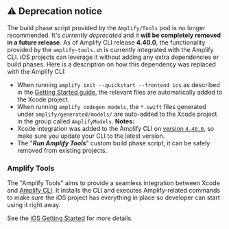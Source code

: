 ## ⚠️ Deprecation notice
The build phase script provided by the `Amplify/Tools` pod is no longer recommended. It's *currently deprecated* and it **will be completely removed in a future release**.
As of Amplify CLI release **4.40.0**, the functionality provided by the `amplify-tools.sh` is currently integrated with the Amplify CLI. iOS projects can leverage it without adding any extra dependencies or build phases. Here is a description on how this dependency was replaced with the Amplify CLI:
- When running `amplify init --quickstart --frontend ios` as described in the [Getting Started guide](https://docs.amplify.aws/start/getting-started/setup/q/integration/ios#add-amplify-to-your-application), the relevant files are automatically added to the Xcode project.
- When running `amplify codegen models`, the `*.swift` files generated under `amplify/generated/models/` are auto-added to the Xcode project in the group called `AmplifyModels`.
**Notes:**
- Xcode integration was added to the Amplify CLI on [version `4.40.0`](https://github.com/aws-amplify/amplify-cli/releases/tag/v4.40.0), so make sure you update your CLI to the latest version.
- The "***Run Amplify Tools***" custom build phase script, it can be safely removed from existing projects.

### Amplify Tools

The "Amplify Tools" aims to provide a seamless integration between Xcode and [Amplify CLI](https://github.com/aws-amplify/amplify-cli). It installs the CLI and executes Amplify-related commands to make sure the iOS project has everything in place so developer can start using it right away.

See the [iOS Getting Started](https://aws-amplify.github.io/docs/ios/start#step-1-configure-your-app) for more details.
